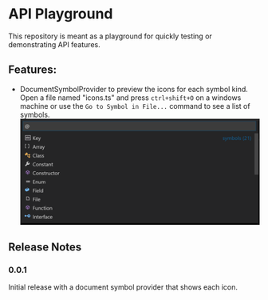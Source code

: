 # API Playground

This repository is meant as a playground for quickly testing or demonstrating API features.

## Features:
* DocumentSymbolProvider to preview the icons for each symbol kind. Open a file named "icons.ts" and press `ctrl+shift+O` on a windows machine or use the `Go to Symbol in File...` command to see a list of symbols.
![Document symbol icons](images/documentSymbolPreview.png)

## Release Notes

### 0.0.1

Initial release with a document symbol provider that shows each icon.
